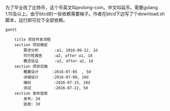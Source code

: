 为了毕业改了比特币，这个币英文叫prolong-coin。中文叫延币。需要golang 1.10及以上。由于btcd的一些依赖需要梯子。作者在btcd下边写了个download.sh脚本，运行即可拉下全部依赖。

```
gantt

    title 项目开发流程
    section 项目确定
        需求分析       :a1, 2016-06-22, 1d
        可行性报告     :a2, after a1, 1d
        概念验证       :a3, after a2, 1d
    section 项目实施
        概要设计      :2016-07-05  , 5d
        详细设计      :2016-07-08, 10d
        编码          :2016-07-15, 10d
        测试          :2016-07-22, 5d
    section 发布验收
        发布: 2d
        验收: 3d
